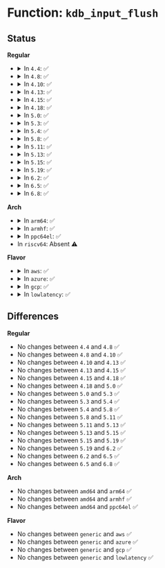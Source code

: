 # Function: <code>kdb_input_flush</code>

## Status
<b>Regular</b>
<ul>
<li>
<details>
<summary>In <code>4.4</code>: ✅</summary>

```c
void kdb_input_flush();
```

**Collision:** Unique Static

**Inline:** No

**Transformation:** False

**Instances:**

```
In kernel/debug/kdb/kdb_io.c (ffffffff81131e40)
Location: kernel/debug/kdb/kdb_io.c:468
Inline: False
Direct callers:
  - kernel/debug/kdb/kdb_io.c:vkdb_printf
  - kernel/debug/kdb/kdb_io.c:vkdb_printf
```
**Symbols:**

```
ffffffff81131e40-ffffffff81131e9a: kdb_input_flush (STB_LOCAL)
```
</details>
</li>
<li>
<details>
<summary>In <code>4.8</code>: ✅</summary>

```c
void kdb_input_flush();
```

**Collision:** Unique Static

**Inline:** No

**Transformation:** False

**Instances:**

```
In kernel/debug/kdb/kdb_io.c (ffffffff8113a1a0)
Location: kernel/debug/kdb/kdb_io.c:468
Inline: False
Direct callers:
  - kernel/debug/kdb/kdb_io.c:vkdb_printf
  - kernel/debug/kdb/kdb_io.c:vkdb_printf
```
**Symbols:**

```
ffffffff8113a1a0-ffffffff8113a20e: kdb_input_flush (STB_LOCAL)
```
</details>
</li>
<li>
<details>
<summary>In <code>4.10</code>: ✅</summary>

```c
void kdb_input_flush();
```

**Collision:** Unique Static

**Inline:** No

**Transformation:** False

**Instances:**

```
In kernel/debug/kdb/kdb_io.c (ffffffff81143f40)
Location: kernel/debug/kdb/kdb_io.c:469
Inline: False
Direct callers:
  - kernel/debug/kdb/kdb_io.c:vkdb_printf
  - kernel/debug/kdb/kdb_io.c:vkdb_printf
```
**Symbols:**

```
ffffffff81143f40-ffffffff81143fae: kdb_input_flush (STB_LOCAL)
```
</details>
</li>
<li>
<details>
<summary>In <code>4.13</code>: ✅</summary>

```c
void kdb_input_flush();
```

**Collision:** Unique Static

**Inline:** No

**Transformation:** False

**Instances:**

```
In kernel/debug/kdb/kdb_io.c (ffffffff81145c60)
Location: kernel/debug/kdb/kdb_io.c:469
Inline: False
Direct callers:
  - kernel/debug/kdb/kdb_io.c:vkdb_printf
  - kernel/debug/kdb/kdb_io.c:vkdb_printf
```
**Symbols:**

```
ffffffff81145c60-ffffffff81145cc7: kdb_input_flush (STB_LOCAL)
```
</details>
</li>
<li>
<details>
<summary>In <code>4.15</code>: ✅</summary>

```c
void kdb_input_flush();
```

**Collision:** Unique Static

**Inline:** No

**Transformation:** False

**Instances:**

```
In kernel/debug/kdb/kdb_io.c (ffffffff811525a0)
Location: kernel/debug/kdb/kdb_io.c:469
Inline: False
Direct callers:
  - kernel/debug/kdb/kdb_io.c:vkdb_printf
  - kernel/debug/kdb/kdb_io.c:vkdb_printf
```
**Symbols:**

```
ffffffff811525a0-ffffffff8115260a: kdb_input_flush (STB_LOCAL)
```
</details>
</li>
<li>
<details>
<summary>In <code>4.18</code>: ✅</summary>

```c
void kdb_input_flush();
```

**Collision:** Unique Static

**Inline:** No

**Transformation:** False

**Instances:**

```
In kernel/debug/kdb/kdb_io.c (ffffffff811611a0)
Location: kernel/debug/kdb/kdb_io.c:469
Inline: False
Direct callers:
  - kernel/debug/kdb/kdb_io.c:vkdb_printf
  - kernel/debug/kdb/kdb_io.c:vkdb_printf
```
**Symbols:**

```
ffffffff811611a0-ffffffff8116120a: kdb_input_flush (STB_LOCAL)
```
</details>
</li>
<li>
<details>
<summary>In <code>5.0</code>: ✅</summary>

```c
void kdb_input_flush();
```

**Collision:** Unique Static

**Inline:** No

**Transformation:** False

**Instances:**

```
In kernel/debug/kdb/kdb_io.c (ffffffff8116dfd0)
Location: kernel/debug/kdb/kdb_io.c:472
Inline: False
Direct callers:
  - kernel/debug/kdb/kdb_io.c:vkdb_printf
  - kernel/debug/kdb/kdb_io.c:vkdb_printf
```
**Symbols:**

```
ffffffff8116dfd0-ffffffff8116e03a: kdb_input_flush (STB_LOCAL)
```
</details>
</li>
<li>
<details>
<summary>In <code>5.3</code>: ✅</summary>

```c
void kdb_input_flush();
```

**Collision:** Unique Static

**Inline:** No

**Transformation:** False

**Instances:**

```
In kernel/debug/kdb/kdb_io.c (ffffffff8117adf0)
Location: kernel/debug/kdb/kdb_io.c:472
Inline: False
Direct callers:
  - kernel/debug/kdb/kdb_io.c:vkdb_printf
  - kernel/debug/kdb/kdb_io.c:vkdb_printf
```
**Symbols:**

```
ffffffff8117adf0-ffffffff8117ae53: kdb_input_flush (STB_LOCAL)
```
</details>
</li>
<li>
<details>
<summary>In <code>5.4</code>: ✅</summary>

```c
void kdb_input_flush();
```

**Collision:** Unique Static

**Inline:** No

**Transformation:** False

**Instances:**

```
In kernel/debug/kdb/kdb_io.c (ffffffff81186c80)
Location: kernel/debug/kdb/kdb_io.c:472
Inline: False
Direct callers:
  - kernel/debug/kdb/kdb_io.c:vkdb_printf
  - kernel/debug/kdb/kdb_io.c:vkdb_printf
```
**Symbols:**

```
ffffffff81186c80-ffffffff81186ce3: kdb_input_flush (STB_LOCAL)
```
</details>
</li>
<li>
<details>
<summary>In <code>5.8</code>: ✅</summary>

```c
void kdb_input_flush();
```

**Collision:** Unique Static

**Inline:** No

**Transformation:** False

**Instances:**

```
In kernel/debug/kdb/kdb_io.c (ffffffff8119b140)
Location: kernel/debug/kdb/kdb_io.c:462
Inline: False
Direct callers:
  - kernel/debug/kdb/kdb_io.c:vkdb_printf
  - kernel/debug/kdb/kdb_io.c:vkdb_printf
  - kernel/debug/kdb/kdb_io.c:vkdb_printf
```
**Symbols:**

```
ffffffff8119b140-ffffffff8119b1a3: kdb_input_flush (STB_LOCAL)
```
</details>
</li>
<li>
<details>
<summary>In <code>5.11</code>: ✅</summary>

```c
void kdb_input_flush();
```

**Collision:** Unique Static

**Inline:** No

**Transformation:** False

**Instances:**

```
In kernel/debug/kdb/kdb_io.c (ffffffff811982d0)
Location: kernel/debug/kdb/kdb_io.c:462
Inline: False
Direct callers:
  - kernel/debug/kdb/kdb_io.c:vkdb_printf
  - kernel/debug/kdb/kdb_io.c:vkdb_printf
  - kernel/debug/kdb/kdb_io.c:vkdb_printf
```
**Symbols:**

```
ffffffff811982d0-ffffffff81198333: kdb_input_flush (STB_LOCAL)
```
</details>
</li>
<li>
<details>
<summary>In <code>5.13</code>: ✅</summary>

```c
void kdb_input_flush();
```

**Collision:** Unique Static

**Inline:** No

**Transformation:** False

**Instances:**

```
In kernel/debug/kdb/kdb_io.c (ffffffff81199120)
Location: kernel/debug/kdb/kdb_io.c:462
Inline: False
Direct callers:
  - kernel/debug/kdb/kdb_io.c:vkdb_printf
  - kernel/debug/kdb/kdb_io.c:vkdb_printf
  - kernel/debug/kdb/kdb_io.c:vkdb_printf
```
**Symbols:**

```
ffffffff81199120-ffffffff81199183: kdb_input_flush (STB_LOCAL)
```
</details>
</li>
<li>
<details>
<summary>In <code>5.15</code>: ✅</summary>

```c
void kdb_input_flush();
```

**Collision:** Unique Static

**Inline:** No

**Transformation:** False

**Instances:**

```
In kernel/debug/kdb/kdb_io.c (ffffffff811c2f00)
Location: kernel/debug/kdb/kdb_io.c:462
Inline: False
Direct callers:
  - kernel/debug/kdb/kdb_io.c:vkdb_printf
  - kernel/debug/kdb/kdb_io.c:vkdb_printf
  - kernel/debug/kdb/kdb_io.c:vkdb_printf
```
**Symbols:**

```
ffffffff811c2f00-ffffffff811c2f63: kdb_input_flush (STB_LOCAL)
```
</details>
</li>
<li>
<details>
<summary>In <code>5.19</code>: ✅</summary>

```c
void kdb_input_flush();
```

**Collision:** Unique Static

**Inline:** No

**Transformation:** False

**Instances:**

```
In kernel/debug/kdb/kdb_io.c (ffffffff811f6700)
Location: kernel/debug/kdb/kdb_io.c:461
Inline: False
Direct callers:
  - kernel/debug/kdb/kdb_io.c:vkdb_printf
  - kernel/debug/kdb/kdb_io.c:vkdb_printf
  - kernel/debug/kdb/kdb_io.c:vkdb_printf
```
**Symbols:**

```
ffffffff811f6700-ffffffff811f676b: kdb_input_flush (STB_LOCAL)
```
</details>
</li>
<li>
<details>
<summary>In <code>6.2</code>: ✅</summary>

```c
void kdb_input_flush();
```

**Collision:** Unique Static

**Inline:** No

**Transformation:** False

**Instances:**

```
In kernel/debug/kdb/kdb_io.c (ffffffff8123d930)
Location: kernel/debug/kdb/kdb_io.c:461
Inline: False
Direct callers:
  - kernel/debug/kdb/kdb_io.c:vkdb_printf
  - kernel/debug/kdb/kdb_io.c:vkdb_printf
  - kernel/debug/kdb/kdb_io.c:vkdb_printf
```
**Symbols:**

```
ffffffff8123d930-ffffffff8123d99b: kdb_input_flush (STB_LOCAL)
```
</details>
</li>
<li>
<details>
<summary>In <code>6.5</code>: ✅</summary>

```c
void kdb_input_flush();
```

**Collision:** Unique Static

**Inline:** No

**Transformation:** False

**Instances:**

```
In kernel/debug/kdb/kdb_io.c (ffffffff81254950)
Location: kernel/debug/kdb/kdb_io.c:475
Inline: False
Direct callers:
  - kernel/debug/kdb/kdb_io.c:vkdb_printf
  - kernel/debug/kdb/kdb_io.c:vkdb_printf
  - kernel/debug/kdb/kdb_io.c:vkdb_printf
```
**Symbols:**

```
ffffffff81254950-ffffffff812549c2: kdb_input_flush (STB_LOCAL)
```
</details>
</li>
<li>
<details>
<summary>In <code>6.8</code>: ✅</summary>

```c
void kdb_input_flush();
```

**Collision:** Unique Static

**Inline:** No

**Transformation:** False

**Instances:**

```
In kernel/debug/kdb/kdb_io.c (ffffffff8126e7c0)
Location: kernel/debug/kdb/kdb_io.c:475
Inline: False
Direct callers:
  - kernel/debug/kdb/kdb_io.c:vkdb_printf
  - kernel/debug/kdb/kdb_io.c:vkdb_printf
  - kernel/debug/kdb/kdb_io.c:vkdb_printf
```
**Symbols:**

```
ffffffff8126e7c0-ffffffff8126e832: kdb_input_flush (STB_LOCAL)
```
</details>
</li>
</ul>
<b>Arch</b>
<ul>
<li>
<details>
<summary>In <code>arm64</code>: ✅</summary>

```c
void kdb_input_flush();
```

**Collision:** Unique Static

**Inline:** No

**Transformation:** False

**Instances:**

```
In kernel/debug/kdb/kdb_io.c (ffff8000101fcd08)
Location: kernel/debug/kdb/kdb_io.c:472
Inline: False
Direct callers:
  - kernel/debug/kdb/kdb_io.c:vkdb_printf
  - kernel/debug/kdb/kdb_io.c:vkdb_printf
  - kernel/debug/kdb/kdb_io.c:vkdb_printf
  - kernel/debug/kdb/kdb_io.c:vkdb_printf
  - kernel/debug/kdb/kdb_io.c:vkdb_printf
  - kernel/debug/kdb/kdb_io.c:vkdb_printf
  - kernel/debug/kdb/kdb_io.c:vkdb_printf
  - kernel/debug/kdb/kdb_io.c:vkdb_printf
  - kernel/debug/kdb/kdb_io.c:vkdb_printf
```
**Symbols:**

```
ffff8000101fcd08-ffff8000101fcd90: kdb_input_flush (STB_LOCAL)
```
</details>
</li>
<li>
<details>
<summary>In <code>armhf</code>: ✅</summary>

```c
void kdb_input_flush();
```

**Collision:** Unique Static

**Inline:** No

**Transformation:** False

**Instances:**

```
In kernel/debug/kdb/kdb_io.c (c043ccf4)
Location: kernel/debug/kdb/kdb_io.c:472
Inline: False
Direct callers:
  - kernel/debug/kdb/kdb_io.c:vkdb_printf
  - kernel/debug/kdb/kdb_io.c:vkdb_printf
```
**Symbols:**

```
c043ccf4-c043cd84: kdb_input_flush (STB_LOCAL)
```
</details>
</li>
<li>
<details>
<summary>In <code>ppc64el</code>: ✅</summary>

```c
void kdb_input_flush();
```

**Collision:** Unique Static

**Inline:** No

**Transformation:** False

**Instances:**

```
In kernel/debug/kdb/kdb_io.c (c000000000275320)
Location: kernel/debug/kdb/kdb_io.c:472
Inline: False
Direct callers:
  - kernel/debug/kdb/kdb_io.c:vkdb_printf
  - kernel/debug/kdb/kdb_io.c:vkdb_printf
```
**Symbols:**

```
c000000000275320-c000000000275400: kdb_input_flush (STB_LOCAL)
```
</details>
</li>
<li>
In <code>riscv64</code>: Absent ⚠️
</li>
</ul>
<b>Flavor</b>
<ul>
<li>
<details>
<summary>In <code>aws</code>: ✅</summary>

```c
void kdb_input_flush();
```

**Collision:** Unique Static

**Inline:** No

**Transformation:** False

**Instances:**

```
In kernel/debug/kdb/kdb_io.c (ffffffff8117f2a0)
Location: kernel/debug/kdb/kdb_io.c:472
Inline: False
Direct callers:
  - kernel/debug/kdb/kdb_io.c:vkdb_printf
  - kernel/debug/kdb/kdb_io.c:vkdb_printf
```
**Symbols:**

```
ffffffff8117f2a0-ffffffff8117f303: kdb_input_flush (STB_LOCAL)
```
</details>
</li>
<li>
<details>
<summary>In <code>azure</code>: ✅</summary>

```c
void kdb_input_flush();
```

**Collision:** Unique Static

**Inline:** No

**Transformation:** False

**Instances:**

```
In kernel/debug/kdb/kdb_io.c (ffffffff811723f0)
Location: kernel/debug/kdb/kdb_io.c:472
Inline: False
Direct callers:
  - kernel/debug/kdb/kdb_io.c:vkdb_printf
  - kernel/debug/kdb/kdb_io.c:vkdb_printf
```
**Symbols:**

```
ffffffff811723f0-ffffffff81172453: kdb_input_flush (STB_LOCAL)
```
</details>
</li>
<li>
<details>
<summary>In <code>gcp</code>: ✅</summary>

```c
void kdb_input_flush();
```

**Collision:** Unique Static

**Inline:** No

**Transformation:** False

**Instances:**

```
In kernel/debug/kdb/kdb_io.c (ffffffff8117d070)
Location: kernel/debug/kdb/kdb_io.c:472
Inline: False
Direct callers:
  - kernel/debug/kdb/kdb_io.c:vkdb_printf
  - kernel/debug/kdb/kdb_io.c:vkdb_printf
```
**Symbols:**

```
ffffffff8117d070-ffffffff8117d0d3: kdb_input_flush (STB_LOCAL)
```
</details>
</li>
<li>
<details>
<summary>In <code>lowlatency</code>: ✅</summary>

```c
void kdb_input_flush();
```

**Collision:** Unique Static

**Inline:** No

**Transformation:** False

**Instances:**

```
In kernel/debug/kdb/kdb_io.c (ffffffff8118a990)
Location: kernel/debug/kdb/kdb_io.c:472
Inline: False
Direct callers:
  - kernel/debug/kdb/kdb_io.c:vkdb_printf
  - kernel/debug/kdb/kdb_io.c:vkdb_printf
```
**Symbols:**

```
ffffffff8118a990-ffffffff8118a9f3: kdb_input_flush (STB_LOCAL)
```
</details>
</li>
</ul>

## Differences
<b>Regular</b>
<ul>
<li>
No changes between <code>4.4</code> and <code>4.8</code> ✅
</li>
<li>
No changes between <code>4.8</code> and <code>4.10</code> ✅
</li>
<li>
No changes between <code>4.10</code> and <code>4.13</code> ✅
</li>
<li>
No changes between <code>4.13</code> and <code>4.15</code> ✅
</li>
<li>
No changes between <code>4.15</code> and <code>4.18</code> ✅
</li>
<li>
No changes between <code>4.18</code> and <code>5.0</code> ✅
</li>
<li>
No changes between <code>5.0</code> and <code>5.3</code> ✅
</li>
<li>
No changes between <code>5.3</code> and <code>5.4</code> ✅
</li>
<li>
No changes between <code>5.4</code> and <code>5.8</code> ✅
</li>
<li>
No changes between <code>5.8</code> and <code>5.11</code> ✅
</li>
<li>
No changes between <code>5.11</code> and <code>5.13</code> ✅
</li>
<li>
No changes between <code>5.13</code> and <code>5.15</code> ✅
</li>
<li>
No changes between <code>5.15</code> and <code>5.19</code> ✅
</li>
<li>
No changes between <code>5.19</code> and <code>6.2</code> ✅
</li>
<li>
No changes between <code>6.2</code> and <code>6.5</code> ✅
</li>
<li>
No changes between <code>6.5</code> and <code>6.8</code> ✅
</li>
</ul>
<b>Arch</b>
<ul>
<li>
No changes between <code>amd64</code> and <code>arm64</code> ✅
</li>
<li>
No changes between <code>amd64</code> and <code>armhf</code> ✅
</li>
<li>
No changes between <code>amd64</code> and <code>ppc64el</code> ✅
</li>
</ul>
<b>Flavor</b>
<ul>
<li>
No changes between <code>generic</code> and <code>aws</code> ✅
</li>
<li>
No changes between <code>generic</code> and <code>azure</code> ✅
</li>
<li>
No changes between <code>generic</code> and <code>gcp</code> ✅
</li>
<li>
No changes between <code>generic</code> and <code>lowlatency</code> ✅
</li>
</ul>
